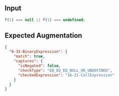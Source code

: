 
## Input
```javascript input
f(1) === null || f(1) === undefined;
```

## Expected Augmentation
```json expected augmentations
{
  "0-35-BinaryExpression": {
    "match": true,
    "captures": {
      "isNegated": false,
      "checkType": "EQ_EQ_EQ_NULL_OR_UNDEFINED",
      "checkedExpression": "16-21-CallExpression"
    }
  }
}
```
